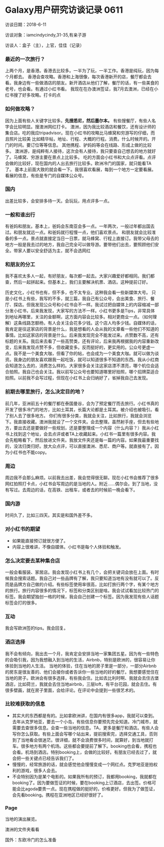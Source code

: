 # Galaxy用户研究访谈记录 0611
访谈日期：2018-6-11

访谈对象：iamcindycindy,31-35,有亲子游

访谈人：盒子（主），上官，佳佳（记录）

### 最近的一次旅行？
上两个月，是香港。香港去比较多。一半为了玩，一半工作。香港是纯玩，因为每个月都去。
香港会查攻略。香港和上海很像，每次香港新开的店，餐厅都会去看。我身边有一些做酒店的朋友。新开酒店从他们了解，餐厅的话，有一些美食的老号，也会看。有通过小红书看。
我现在在办澳洲签证，我7月去澳洲，已经在小红书搜了好多攻略。打卡的点

### 如何做攻略？
因为上面有些人关键字比较多。**先搜悉尼，然后墨尔本。**
有些搜餐厅，有些人名字会比较明显。搜澳洲网红打卡。
澳洲，因为我比较酒店和餐饮，还有设计师的集合店。吃的我应tripadvisor。现在小红书的攻略比马蜂窝和穷游写的仔细，而且照片比较美
比如精华帖，地址、行程、大概的行程。消费。什么时候开的。开门的时间。要订位等等信息。
其他携程、驴妈妈等会在线路、形成上做的比较多。
澳洲游，是纯粹有人接待，这次会有人接待，我只要查自己想去的地方就好了。马蜂窝、穷游主要在景点上比较多。
吃的方面会小红书和大众点评看。点评会做的比较好，现在国内的人出去旅行比较多。欧洲冷门的国家，就只能看TA了。
基本上前面大致的就会看一下。我很喜欢看展，每到一个地方一定要看展。
看展的信息，有些是专门的自媒体公众号。

### 国内
出差比较多，会安排多待一天。会玩玩，用点评多一点。

### 一般和谁出行
有爸妈和朋友。基本上，爸妈会东南亚会多一点。一年两次，一般过年都出国去过。和朋友就远一点。和爸妈就行程慢一点，他们喜欢景点。 和朋友就会比较准备的多一点。景点就直接定当日一日票，就马蜂窝、行程上直接订。我带父母去的地方一般是我去过的地方，我自己完全可以做导游。要带他们出去，要照顾他们安全。带家人要以安全舒适为主，就不会选网红

### 和朋友的分工
我不喜欢太多人一起，有好朋友，每次都一起去。大家兴趣爱好都相同。我们都查，然后一起拼起来。但基本上，我们主要解决机票、酒店。这种提前订好。

历史文化，小红书也有，但不多，也不太专业。这种我会看一些新媒体大号。
只是小红书上有些，我写的不多，就三篇，我自己有公众号，会出美食、旅行、餐厅、探店。但我发现公众号和小红书会不一样。我试过把自媒体上的内容缩减一部分发小红书，后来我发现，大家写的方法不一样。小红书更多是Tips，非常具体到地址再哪里，关注的金额啊，这方面内容会比较多。相对更商业一点。（如何理解）这条线路怎额杨，有人会关注会花多少钱。这个店人均多少钱。自媒体的话，我肯定是往这家店的背景是什么，我是想看的人会从我的文章看一些他们不知道的事情。比如这家店的背景是什么。后来我发现完全不能发过来。点赞数不高，还有标题的关系。我后来去看了一些高赞类，还有评论，后来我再根据我的内容重新改变，后来我发现点赞不多，但收藏变多。反而挺好的，更实用的。公众号更虚一点。我不是一个美食大咖，但看了你的帖，也会成为一个美食大咖。就可以做为谈资。我身边的朋友喜欢跟我一起吃饭，就可以知道很多不知道的东西。我从小红商会知道怎么去的，消费怎么样的。大家很多会关注这家店漂不漂亮，哪个机位会适合拍照。我自己也会关注。我以前写公众号也要知道哪里好拍照，哪个招牌菜适合拍照。以前我不会写过程，但现在小红书上会归纳好了，省掉我自己去发现。

### 前期去哪里旅行，怎么决定目的地？
前几年，亚洲前五十的餐厅都在泰国曼谷，会为了预定餐厅而去旅行。小红书真的开发了很多冷门的地方，比如土耳其，长篇大论都是土耳其。被介绍也被吸引。看了别人去了很多地方。
你们有很多分类，我就会关注，比如旅行，我就会浏览下。我直接收藏。澳洲我就设了一个文件夹。会去整理。虽然射手座，但去有些地方，要出去还是要做好一些规划，还是要整理成一个内容（什么内容？）我从小红书上找到这个地址，会去点评或者TA上收藏起来。小红书一篇里有很多内容。我会先粗略看下，然后放进文件夹。我放文件夹还是每一篇的内容。如果我最重要找的，没法归类归好。放大众点评，可以直接澳洲、悉尼、商户等。就直接有了。因为小红书也不能copy。

### 周边
周边我不会那么麻烦。以前我去出差，我会觉得很无聊。现在小红书会推荐了很多网红拍照打卡点，小红书会写周边的是当地的人。附近……偶尔会。到了当地，没有写过。去周边的话，在高铁、出租车，或者去的时候前一晚会看下。

### 国内游
时间久了，比如三四天。其实是和国外差不多。

### 对小红书的期望
* 如果能直接预订就很方便了。
* 内容上很难讲，不像自媒体。小红书是每个人体验和触发。

### 怎么决定要去某种集合店
一般会看服装、家居店。我会发现小红书上有几个，会把关键词会放在上面。有时候我会搜索话题。我自己对一些品牌有了解，我只要知道当地有没有就可以了。反而是品牌方自己做的介绍。有些标签使用率很高，比如打旅行两个字，有某个地方的旅行。旅行内容很多的情况下，标签和分类区别是啥。我会试试看加比较热门的标签。我会期望独创一格的时候，我会自己创建一个标签。因为我发现有些人话题标签会打的很多。

### 互动
我会写欧洲签的tips。我会回复。

### 酒店选择
我不会有倾向，我出去一个月，我肯定会安排当地一家集团五星。因为有一些特色的会吸引我，因为我想融入到当地的生活，Airbnb，特别是欧洲的，很容易让你体验到当地的人生活。
当地的体验，住在当地的房子里是一部分，一部分Airbnb的房东是很友善的、他们会接你或者告诉你一些当地的好的餐厅。我想要感觉住在当地的房子。欧洲会有很多选择，有些我会住。比如去比利时啊、我就会去住古堡酒店，比如荷兰，我就会去住当地airbnb，三层loft，有平台花园，就会去住。有很多壁画，就在房子里面，会给评论。在评论中会提到一些很艺术的。

### 比较难获取的信息
* 其实大的东西都是有的。比如拿欧洲讲，在国内有很多app，我就可以查到。去年从克罗地亚，要去一个小岛，有些信息你要预先完全知道。冷门城市，就需要去查很多信息。会查一些当地的信息。TA，更多是餐厅和酒店。有些人会写你怎么获取。有些上面会写哪个站出来，提前搜索完，选择交通工具，否则到了当地看会很迷茫。很详细，就不会浪费很多时间，就算好，到当地就打车。很多地方有两个机场。这些都会要提前了解下。booking也会看，携程也会看。机场到酒店。特别booking上，会做的比较好。有朋友已经去过了，就会把一些关键点已经告诉我们了。
* 慢慢的，经常旅游的话，就会感觉他会慢慢变成一个网红点。克罗地亚是拍权利的游戏，很多人会去。
* 不会特别因为是某个电影的。如果我所有的预订，我都用booking，我就都在booking了。因为要做签证的时候，要在booking上订酒店，去出签。价格可能会比agoda要贵一点。现在携程做的挺好的，价格更好。但我为了做签证，会先看booking。携程在亚洲地区已经好很好了。


### Page
当地的演出展览。





澳洲的文件夹看看

国外：东欧冷门的怎么准备
